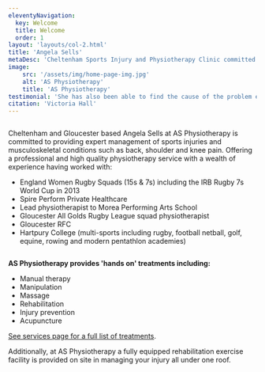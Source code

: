 ```yaml
---
eleventyNavigation:
  key: Welcome
  title: Welcome
  order: 1
layout: 'layouts/col-2.html'
title: 'Angela Sells'
metaDesc: 'Cheltenham Sports Injury and Physiotherapy Clinic committed to providing expert management of Sports Injuries and a variety of musculoskeletal conditions, such as back, shoulder and knee pain. Treatments include massage, manipulation, acupuncture and exercise rehabilitation'
image:
    src: '/assets/img/home-page-img.jpg'
    alt: 'AS Physiotherapy'
    title: 'AS Physiotherapy'
testimonial: 'She has also been able to find the cause of the problem even when others haven’t resolved it.'
citation: 'Victoria Hall'
---
```

<div class="column content flow__sm">

Cheltenham and Gloucester based Angela Sells at AS Physiotherapy is committed to providing expert management of sports injuries and musculoskeletal conditions such as back, shoulder and knee pain. Offering a professional and high quality physiotherapy service with a wealth of experience having worked with:

- England Women Rugby Squads (15s & 7s) including the IRB Rugby 7s World Cup in 2013​
- Spire Perform Private Healthcare
- Lead physiotherapist to Morea Performing Arts School
- Gloucester All Golds Rugby League squad physiotherapist
- Gloucester RFC
- Hartpury College (multi-sports including rugby, football netball, golf, equine, rowing and modern pentathlon academies)

</div>
<div class="column content flow__sm">

**AS Physiotherapy provides 'hands on' treatments including:**

- Manual therapy​
- Manipulation
- Massage
- Rehabilitation
- Injury prevention
- Acupuncture

[See services page for a full list of treatments](/testimonials "Read all our testimonials").

Additionally, at AS Physiotherapy a fully equipped rehabilitation exercise facility is provided on site in managing your injury all under one roof.

</div>

